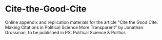 # Cite-the-Good-Cite
Online appendix and replication materials for the article "Cite the Good Cite: Making Citations in Political Science More Transparent" by Jonathan Grossman, to be published in PS: Political Science &amp; Politics 
